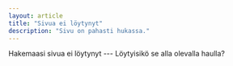 ```yaml
---
layout: article
title: "Sivua ei löytynyt"
description: "Sivu on pahasti hukassa."
---  
```


Hakemaasi sivua ei löytynyt --- Löytyisikö se alla olevalla haulla?

<script type="text/javascript">
  var GOOG_FIXURL_LANG = 'fi';
  var GOOG_FIXURL_SITE = '{{ site.url }}'
</script>
<script type="text/javascript"
  src="http://linkhelp.clients.google.com/tbproxy/lh/wm/fixurl.js">
</script>